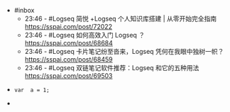 - #inbox
	- 23:46 - #Logseq 简悦 +Logseq 个人知识库搭建 | 从零开始完全指南 https://sspai.com/post/72022
	- 23:46 - #Logseq 如何高效入门 Logseq ？
	   https://sspai.com/post/68684
	- 23:46 - #Logseq 卡片笔记纷至沓来，Logseq 凭何在我眼中独树一帜？ https://sspai.com/post/68459
	- 23:46 - #Logseq 双链笔记软件推荐：Logseq 和它的五种用法 https://sspai.com/post/69503
- ```
  var  a = 1;
  
  ```
-